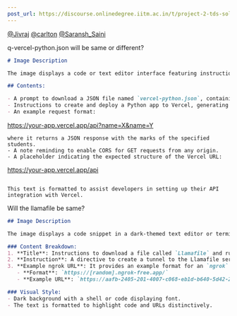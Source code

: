 ```yaml
---
post_url: https://discourse.onlinedegree.iitm.ac.in/t/project-2-tds-solver-discussion-thread/169029/233
---
```

[@Jivraj](/u/jivraj) [@carlton](/u/carlton) [@Saransh\_Saini](/u/saransh_saini)

q-vercel-python.json will be same or different?

```markdown
# Image Description

The image displays a code or text editor interface featuring instructions for a Python application deployment on Vercel. 

## Contents:

- A prompt to download a JSON file named `vercel-python.json`, containing the marks of 100 imaginary students.
- Instructions to create and deploy a Python app to Vercel, generating an API that responds to specific requests.
- An example request format: 
  ```
  https://your-app.vercel.app/api?name=X&name=Y
  ```
  where it returns a JSON response with the marks of the specified students.
- A note reminding to enable CORS for GET requests from any origin.
- A placeholder indicating the expected structure of the Vercel URL:
  ```
  https://your-app.vercel.app/api
  ```

This text is formatted to assist developers in setting up their API integration with Vercel.
```

Will the llamafile be same?  

```markdown
## Image Description

The image displays a code snippet in a dark-themed text editor or terminal interface. 

### Content Breakdown:
1. **Title**: Instructions to download a file called `Llamafile` and run a specific model (`Llama-3.2-1B-Instruct_Q6_K.llamafile`).
2. **Instruction**: A directive to create a tunnel to the Llamafile server using `ngrok`.
3. **Example ngrok URL**: It provides an example format for an `ngrok` URL, followed by a specific example:
   - **Format**: `https://[random].ngrok-free.app/`
   - **Example URL**: `https://aafb-2405-201-4007-c068-eb1d-b640-5d42-2493.ngrok-free.app`

### Visual Style:
- Dark background with a shell or code displaying font.
- The text is formatted to highlight code and URLs distinctively.
```